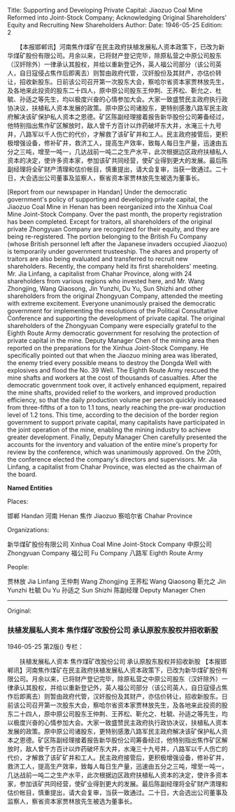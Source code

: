 Title: Supporting and Developing Private Capital: Jiaozuo Coal Mine Reformed into Joint-Stock Company; Acknowledging Original Shareholders' Equity and Recruiting New Shareholders
Author:
Date: 1946-05-25
Edition: 2

　　【本报邯郸讯】河南焦作煤矿在民主政府扶植发展私人资本政策下，已改为新华煤矿股份有限公司。月余以来，已将财产登记完毕，除原私营之中原公司股东（汉奸除外）一律承认其股权，并给以重新登记外，英人福公司部分（该公司英人，自日寇侵占焦作后即离去）则暂由政府代管，汉奸股份及其财产，亦估价转让，招收新股东。日前该公司召开第一次股东大会，察哈尔省资本家贾林放先生，及各地来此投资的股东二十四人，原中原公司股东王仲荆、王荞松、靳允之、杜毓、孙适之等先生，均以极度兴奋的心情参加大会。大家一致盛赞民主政府执行政协决议，扶植私人资本发展的政策。原中原公司诸股东，更特别感激八路军民主政府解决该矿保护私人资本之恩德。矿区陈副经理接着报告新华股份公司筹备经过，他特别指出焦作矿区解放时，敌人曾千方百计以炸药破坏东大井，水淹三十九号井，八路军以千人伤亡的代价，才解救了该矿矿井和工人。民主政府接管后，更积极增强设备，修补矿井，救济工人，提高生产效率，致每人每日生产量，迅速由五分之三吨，增至一吨一，几达战前一吨二之生产水平，此次根据边区政府扶植私人资本的决定，使许多资本家，参加该矿共同经营，使矿业得到更大的发展。最后陈副经理将全矿财产清理和估价帐目，慎重提出，请大会复审，当获一致通过。二十日，大会选出公司董事及监察人，察省资本家贾林放先生被选为董事长。

[Report from our newspaper in Handan] Under the democratic government's policy of supporting and developing private capital, the Jiaozuo Coal Mine in Henan has been reorganized into the Xinhua Coal Mine Joint-Stock Company. Over the past month, the property registration has been completed. Except for traitors, all shareholders of the original private Zhongyuan Company are recognized for their equity, and they are being re-registered. The portion belonging to the British Fu Company (whose British personnel left after the Japanese invaders occupied Jiaozuo) is temporarily under government trusteeship. The shares and property of traitors are also being evaluated and transferred to recruit new shareholders. Recently, the company held its first shareholders' meeting. Mr. Jia Linfang, a capitalist from Chahar Province, along with 24 shareholders from various regions who invested here, and Mr. Wang Zhongjing, Wang Qiaosong, Jin Yunzhi, Du Yu, Sun Shizhi and other shareholders from the original Zhongyuan Company, attended the meeting with extreme excitement. Everyone unanimously praised the democratic government for implementing the resolutions of the Political Consultative Conference and supporting the development of private capital. The original shareholders of the Zhongyuan Company were especially grateful to the Eighth Route Army democratic government for resolving the protection of private capital in the mine. Deputy Manager Chen of the mining area then reported on the preparations for the Xinhua Joint-Stock Company. He specifically pointed out that when the Jiaozuo mining area was liberated, the enemy tried every possible means to destroy the Dongda Well with explosives and flood the No. 39 Well. The Eighth Route Army rescued the mine shafts and workers at the cost of thousands of casualties. After the democratic government took over, it actively enhanced equipment, repaired the mine shafts, provided relief to the workers, and improved production efficiency, so that the daily production volume per person quickly increased from three-fifths of a ton to 1.1 tons, nearly reaching the pre-war production level of 1.2 tons. This time, according to the decision of the border region government to support private capital, many capitalists have participated in the joint operation of the mine, enabling the mining industry to achieve greater development. Finally, Deputy Manager Chen carefully presented the accounts for the inventory and valuation of the entire mine's property for review by the conference, which was unanimously approved. On the 20th, the conference elected the company's directors and supervisors. Mr. Jia Linfang, a capitalist from Chahar Province, was elected as the chairman of the board.



**Named Entities**


Places:

邯郸	Handan
河南	Henan
焦作	Jiaozuo
察哈尔省	Chahar Province

Organizations:

新华煤矿股份有限公司	Xinhua Coal Mine Joint-Stock Company
中原公司	Zhongyuan Company
福公司	Fu Company
八路军	Eighth Route Army

People:

贾林放	Jia Linfang
王仲荆	Wang Zhongjing
王荞松	Wang Qiaosong
靳允之	Jin Yunzhi
杜毓	Du Yu
孙适之	Sun Shizhi
陈副经理	Deputy Manager Chen



<hr /> 

Original: 


### 扶植发展私人资本  焦作煤矿改股份公司  承认原股东股权并招收新股

1946-05-25
第2版()
专栏：

　　扶植发展私人资本
    焦作煤矿改股份公司
    承认原股东股权并招收新股
    【本报邯郸讯】河南焦作煤矿在民主政府扶植发展私人资本政策下，已改为新华煤矿股份有限公司。月余以来，已将财产登记完毕，除原私营之中原公司股东（汉奸除外）一律承认其股权，并给以重新登记外，英人福公司部分（该公司英人，自日寇侵占焦作后即离去）则暂由政府代管，汉奸股份及其财产，亦估价转让，招收新股东。日前该公司召开第一次股东大会，察哈尔省资本家贾林放先生，及各地来此投资的股东二十四人，原中原公司股东王仲荆、王荞松、靳允之、杜毓、孙适之等先生，均以极度兴奋的心情参加大会。大家一致盛赞民主政府执行政协决议，扶植私人资本发展的政策。原中原公司诸股东，更特别感激八路军民主政府解决该矿保护私人资本之恩德。矿区陈副经理接着报告新华股份公司筹备经过，他特别指出焦作矿区解放时，敌人曾千方百计以炸药破坏东大井，水淹三十九号井，八路军以千人伤亡的代价，才解救了该矿矿井和工人。民主政府接管后，更积极增强设备，修补矿井，救济工人，提高生产效率，致每人每日生产量，迅速由五分之三吨，增至一吨一，几达战前一吨二之生产水平，此次根据边区政府扶植私人资本的决定，使许多资本家，参加该矿共同经营，使矿业得到更大的发展。最后陈副经理将全矿财产清理和估价帐目，慎重提出，请大会复审，当获一致通过。二十日，大会选出公司董事及监察人，察省资本家贾林放先生被选为董事长。
